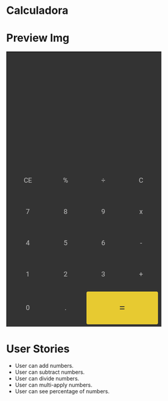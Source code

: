 # Calculadora

# Preview Img

  ![imagen](https://github.com/TonyBravo-FrontDev/Calculadora/blob/main/img/calculadora.png)
  
# User Stories
  <ul>
    <li>
      User can add numbers.
    </li>
    <li>
      User can subtract numbers.
    </li>
    <li>
      User can divide numbers.
    </li>
    <li>
      User can multi-apply numbers.
    </li>
    <li>
      User can see percentage of numbers.
    </li>
  </ul>
